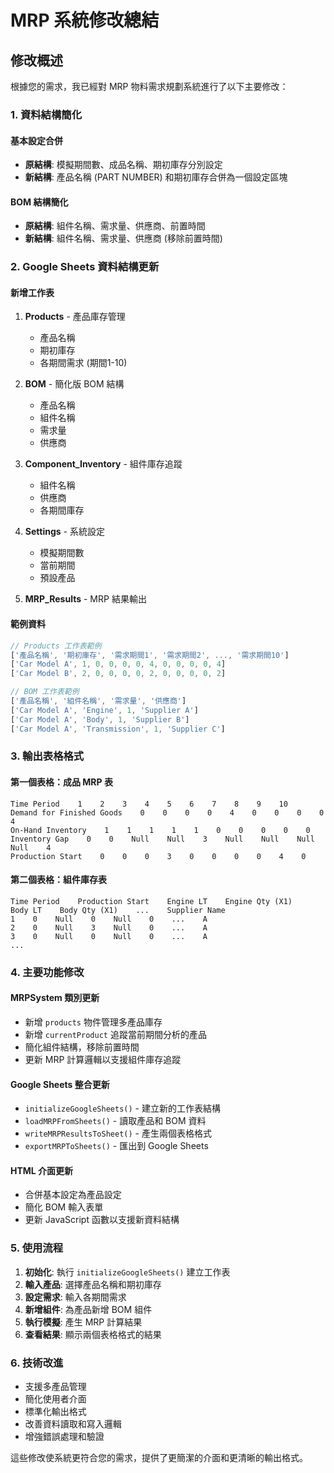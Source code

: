 # MRP 系統修改總結

## 修改概述

根據您的需求，我已經對 MRP 物料需求規劃系統進行了以下主要修改：

### 1. 資料結構簡化

#### 基本設定合併
- **原結構**: 模擬期間數、成品名稱、期初庫存分別設定
- **新結構**: 產品名稱 (PART NUMBER) 和期初庫存合併為一個設定區塊

#### BOM 結構簡化
- **原結構**: 組件名稱、需求量、供應商、前置時間
- **新結構**: 組件名稱、需求量、供應商 (移除前置時間)

### 2. Google Sheets 資料結構更新

#### 新增工作表
1. **Products** - 產品庫存管理
   - 產品名稱
   - 期初庫存
   - 各期間需求 (期間1-10)

2. **BOM** - 簡化版 BOM 結構
   - 產品名稱
   - 組件名稱
   - 需求量
   - 供應商

3. **Component_Inventory** - 組件庫存追蹤
   - 組件名稱
   - 供應商
   - 各期間庫存

4. **Settings** - 系統設定
   - 模擬期間數
   - 當前期間
   - 預設產品

5. **MRP_Results** - MRP 結果輸出

#### 範例資料
```javascript
// Products 工作表範例
['產品名稱', '期初庫存', '需求期間1', '需求期間2', ..., '需求期間10']
['Car Model A', 1, 0, 0, 0, 0, 4, 0, 0, 0, 0, 4]
['Car Model B', 2, 0, 0, 0, 0, 2, 0, 0, 0, 0, 2]

// BOM 工作表範例
['產品名稱', '組件名稱', '需求量', '供應商']
['Car Model A', 'Engine', 1, 'Supplier A']
['Car Model A', 'Body', 1, 'Supplier B']
['Car Model A', 'Transmission', 1, 'Supplier C']
```

### 3. 輸出表格格式

#### 第一個表格：成品 MRP 表
```
Time Period    1    2    3    4    5    6    7    8    9    10
Demand for Finished Goods    0    0    0    0    4    0    0    0    0    4
On-Hand Inventory    1    1    1    1    1    0    0    0    0    0
Inventory Gap    0    0    Null    Null    3    Null    Null    Null    Null    4
Production Start    0    0    0    3    0    0    0    0    4    0
```

#### 第二個表格：組件庫存表
```
Time Period    Production Start    Engine LT    Engine Qty (X1)    Body LT    Body Qty (X1)    ...    Supplier Name
1    0    Null    0    Null    0    ...    A
2    0    Null    3    Null    0    ...    A
3    0    Null    0    Null    0    ...    A
...
```

### 4. 主要功能修改

#### MRPSystem 類別更新
- 新增 `products` 物件管理多產品庫存
- 新增 `currentProduct` 追蹤當前期間分析的產品
- 簡化組件結構，移除前置時間
- 更新 MRP 計算邏輯以支援組件庫存追蹤

#### Google Sheets 整合更新
- `initializeGoogleSheets()` - 建立新的工作表結構
- `loadMRPFromSheets()` - 讀取產品和 BOM 資料
- `writeMRPResultsToSheet()` - 產生兩個表格格式
- `exportMRPToSheets()` - 匯出到 Google Sheets

#### HTML 介面更新
- 合併基本設定為產品設定
- 簡化 BOM 輸入表單
- 更新 JavaScript 函數以支援新資料結構

### 5. 使用流程

1. **初始化**: 執行 `initializeGoogleSheets()` 建立工作表
2. **輸入產品**: 選擇產品名稱和期初庫存
3. **設定需求**: 輸入各期間需求
4. **新增組件**: 為產品新增 BOM 組件
5. **執行模擬**: 產生 MRP 計算結果
6. **查看結果**: 顯示兩個表格格式的結果

### 6. 技術改進

- 支援多產品管理
- 簡化使用者介面
- 標準化輸出格式
- 改善資料讀取和寫入邏輯
- 增強錯誤處理和驗證

這些修改使系統更符合您的需求，提供了更簡潔的介面和更清晰的輸出格式。 